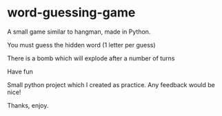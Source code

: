 # word-guessing-game
A small game similar to hangman, made in Python.

You must guess the hidden word (1 letter per guess)

There is a bomb which will explode after a number of turns

Have fun
  
Small python project which I created as practice.
Any feedback would be nice!

Thanks, enjoy.
